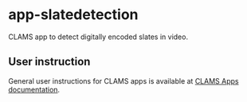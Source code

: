 # app-slatedetection

CLAMS app to detect digitally encoded slates in video.

## User instruction

General user instructions for CLAMS apps is available at [CLAMS Apps documentation](https://apps.clams.ai/clamsapp).

